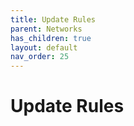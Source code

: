 ```yaml
---
title: Update Rules
parent: Networks
has_children: true
layout: default
nav_order: 25
---
```


# Update Rules